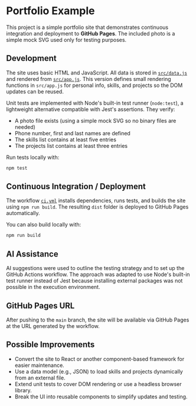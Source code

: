 # Portfolio Example

This project is a simple portfolio site that demonstrates continuous integration and deployment to **GitHub Pages**.
The included photo is a simple mock SVG used only for testing purposes.

## Development

The site uses basic HTML and JavaScript. All data is stored in [`src/data.js`](src/data.js) and rendered from [`src/app.js`](src/app.js).
This version defines small rendering functions in `src/app.js` for personal info, skills, and projects so the DOM updates can be reused.

Unit tests are implemented with Node's built-in test runner (`node:test`), a lightweight alternative compatible with Jest's assertions. They verify:

- A photo file exists (using a simple mock SVG so no binary files are needed)
- Phone number, first and last names are defined
- The skills list contains at least five entries
- The projects list contains at least three entries

Run tests locally with:

```bash
npm test
```

## Continuous Integration / Deployment

The workflow [`ci.yml`](.github/workflows/ci.yml) installs dependencies, runs tests, and builds the site using `npm run build`. The resulting `dist` folder is deployed to GitHub Pages automatically.

You can also build locally with:

```bash
npm run build
```

## AI Assistance

AI suggestions were used to outline the testing strategy and to set up the GitHub Actions workflow. The approach was adapted to use Node's built-in test runner instead of Jest because installing external packages was not possible in the execution environment.

## GitHub Pages URL

After pushing to the `main` branch, the site will be available via GitHub Pages at the URL generated by the workflow.


## Possible Improvements

- Convert the site to React or another component-based framework for easier maintenance.
- Use a data model (e.g., JSON) to load skills and projects dynamically from an external file.
- Extend unit tests to cover DOM rendering or use a headless browser library.
- Break the UI into reusable components to simplify updates and testing.
